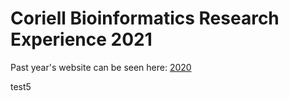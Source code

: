 

# Coriell Bioinformatics Research Experience 2021

Past year's website can be seen here: [2020](https://github.com/Coriell-BRE/2020_Bioinformatics_Research_Experience)

test5

